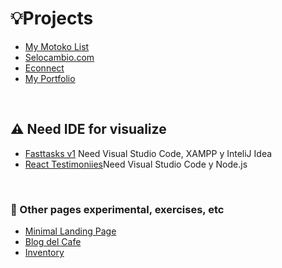 # 💡Projects

* <a href="https://5vxm7-laaaa-aaaap-abbua-cai.icp0.io/">My Motoko List</a>
* <a href="https://adolfsan99.github.io/Selocambio.com/">Selocambio.com</a>
* <a href="https://adolfsan99.github.io/econnect/">Econnect</a>
* <a href="https://adolfsan99.github.io/sanchprod/">My Portfolio</a>

<br>

## ⚠️ Need IDE for visualize

* <a href="https://github.com/Adolfsan99/fasttasks-v1">Fasttasks v1</a> Need Visual Studio Code, XAMPP y InteliJ Idea
* <a href="https://github.com/Adolfsan99/react-testimonios-prueba">React Testimoniies</a>Need Visual Studio Code y Node.js

<br>

### 💭 Other pages experimental, exercises, etc

* <a href="https://adolfsan99.github.io/html-landingpage/">Minimal Landing Page</a>
* <a href="https://adolfsan99.github.io/html-blocdelcafe/">Blog del Cafe</a>
* <a href="https://adolfsan99.github.io/css-inventario-flexbox/">Inventory</a>
<!--* <a href="https://adolfsan99.github.io/css-listadeanimes-hologramas/">Anime List</a>-->

<br>
<br>
